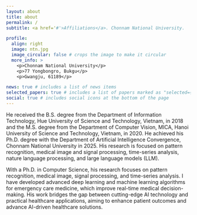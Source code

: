 ```yaml
---
layout: about
title: about
permalink: /
subtitle: <a href='#'>Affiliations</a>. Chonnam National University. 

profile:
  align: right
  image: ntn.jpg
  image_circular: false # crops the image to make it circular
  more_info: >
    <p>Chonnam National University</p>
    <p>77 Yongbongro, Bukgu</p>
    <p>Gwangju, 61189</p>

news: true # includes a list of news items
selected_papers: true # includes a list of papers marked as "selected={true}"
social: true # includes social icons at the bottom of the page
---
```


He received the B.S. degree from the Department of Information Technology, Hue University of Science and Technology, Vietnam, in 2018 and the M.S. degree from the Department of Computer Vision, MICA, Hanoi University of Science and Technology, Vietnam, in 2020. He achieved his Ph.D. degree with the Department of Artificial Intelligence Convergence, Chonnam National University in 2025. His research is focused on pattern recognition, medical image and signal processing, time-series analysis, nature language processing, and large language models (LLM).

With a Ph.D. in Computer Science, his research focuses on pattern recognition, medical image, signal processing, and time-series analysis. I have developed advanced deep learning and machine learning algorithms for emergency care medicine, which improve real-time medical decision-making. His work bridges the gap between cutting-edge AI technology and practical healthcare applications, aiming to enhance patient outcomes and advance AI-driven healthcare solutions.


